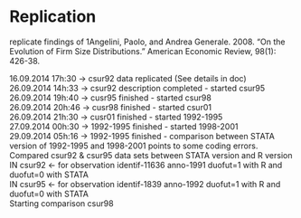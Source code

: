 ﻿Replication
===========

replicate findings of 1Angelini, Paolo, and Andrea Generale. 2008. “On the Evolution of Firm Size Distributions.” American Economic Review, 98(1): 426-38.

16.09.2014 17h:30 -> csur92 data replicated (See details in doc)<br>
26.09.2014 14h:33 -> csur92 description completed - started csur95<br>
26.09.2014 19h:40 -> cusr95 finished - started csur98<br>
26.09.2014 20h:46 -> cusr98 finished - started csur01<br>
26.09.2014 21h:30 -> cusr01 finished - started 1992-1995<br>
27.09.2014 00h:30 -> 1992-1995 finished - started 1998-2001<br>
29.09.2014 05h:16 -> 1992-1995 finished - comparison between STATA version of 1992-1995 and 1998-2001 points to some coding errors.<br>
		     Compared csur92 & csur95 data sets between STATA version and R version<br>	
		     IN csur92 <- for observation identif-11636 anno-1991 duofut=1 with R and duofut=0 with STATA<br>
		     IN csur95 <- for observation identif-1839 anno-1992 duofut=1 with R and duofut=0 with STATA<br>
		     Starting comparison csur98